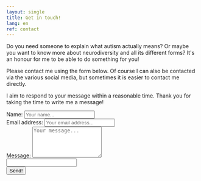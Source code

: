 ```yaml
---
layout: single
title: Get in touch!
lang: en
ref: contact
---
```

<script src="https://www.google.com/recaptcha/api.js" async defer></script>
<p>Do you need someone to explain what autism actually means? Or maybe you want to know more about neurodiversity and all its different forms? It's an honour for me to be able to do something for you!</p>
<p>Please contact me using the form below. Of course I can also be contacted via the various social media, but sometimes it is easier to contact me directly.</p>
<p>I aim to respond to your message within a reasonable time. Thank you for taking the time to write me a message!</p>

<form class="ui form" id="my-form" action="https://formspree.io/xwkblaje" method="POST">
  <div class="field">
    <label>Name:</label>
    <input type="text" name="name" placeholder="Your name..." />
  </div>
  <div class="field">
    <label>Email address:</label>
    <input type="email" name="email" placeholder="Your email address..." />
  </div>
  <div class="field">
    <label>Message:</label>
    <textarea rows="5" name="message" placeholder="Your message..."></textarea>
  </div>
  <div id="my-form-status" style="display: none;" class="ui message">
    <div class="header"></div>
    <p></p>
  </div>
  <input type="hidden" name="_subject" value="New submission!" />
  <input type="text" name="_gotcha" />
  <div class="g-recaptcha" data-sitekey="6Le3aOkUAAAAAK_vTtS6xMkOe46zsPf2j4I_p8_K"></div>
  <button class="ui button" id="my-form-button">Send!</button>
  <p ></p>
</form>

<!-- Place this script at the end of the body tag -->

<script>
  window.addEventListener("DOMContentLoaded", function() {

    // get the form elements defined in your form HTML above

    var form = document.getElementById("my-form");
    var button = document.getElementById("my-form-button");
    var status = document.getElementById("my-form-status");

    // Success and Error functions for after the form is submitted

    function success() {
      form.reset();
      button.style = "display: none ";
      // status.innerHTML = "Bedankt voor uw bericht!";
      $('#my-form-status').addClass('success');
      $('#my-form-status div.header').text('Thanks!');
      $('#my-form-status p').text('Thank you for your message!');
      $('#my-form-status').show();

    }

    function error() {
      // status.innerHTML = "Oops! Er was een probleem bij het versturen.";
      $('#my-form-status').addClass('error');
      $('#my-form-status div.header').text('Oops!');
      $('#my-form-status p').text('There was a problem sending your message!');
      $('#my-form-status').show();
    }

    // handle the form submission event

    form.addEventListener("submit", function(ev) {
      ev.preventDefault();
      $('my-form').addClass('loading');
      var data = new FormData(form);
      ajax(form.method, form.action, data, success, error);
    });
  });

  // helper function for sending an AJAX request

  function ajax(method, url, data, success, error) {
    var xhr = new XMLHttpRequest();
    xhr.open(method, url);
    xhr.setRequestHeader("Accept", "application/json");
    xhr.onreadystatechange = function() {
      if (xhr.readyState !== XMLHttpRequest.DONE) return;
      if (xhr.status === 200) {
        success(xhr.response, xhr.responseType);
        $('my-form').removeClass('loading');
      } else {
        error(xhr.status, xhr.response, xhr.responseType);
        $('my-form').removeClass('loading');
      }
    };
    xhr.send(data);
  }
</script>
